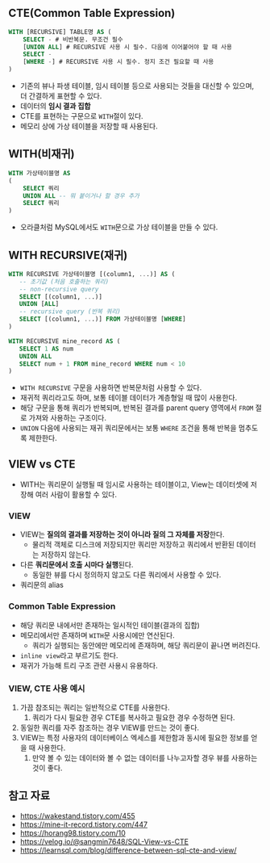 ## CTE(Common Table Expression)

```sql
WITH [RECURSIVE] TABLE명 AS (
    SELECT - # 비반복문. 무조건 필수
    [UNION ALL] # RECURSIVE 사용 시 필수. 다음에 이어붙어야 할 때 사용
    SELECT - 
    [WHERE -] # RECURSIVE 사용 시 필수. 정지 조건 필요할 때 사용
)
```

- 기존의 뷰나 파생 테이블, 임시 테이블 등으로 사용되는 것들을 대신할 수 있으며, 더 간결하게 표현할 수 있다.
- 데이터의 **임시 결과 집합**
- CTE를 표현하는 구문으로 `WITH`절이 있다.
- 메모리 상에 가상 테이블을 저장할 때 사용된다.

## WITH(비재귀)

```sql
WITH 가상테이블명 AS
(
    SELECT 쿼리
    UNION ALL -- 뭐 붙이거나 할 경우 추가
    SELECT 쿼리
)
```

- 오라클처럼 MySQL에서도 `WITH`문으로 가상 테이블을 만들 수 있다.

## WITH RECURSIVE(재귀)

```sql
WITH RECURSIVE 가상테이블명 [(column1, ...)] AS (
   -- 초기값 (처음 호출하는 쿼리)
   -- non-recursive query
   SELECT [(column1, ...)]
   UNION [ALL]
   -- recursive query (반복 쿼리)
   SELECT [(column1, ...)] FROM 가상테이블명 [WHERE]
)

WITH RECURSIVE mine_record AS (
   SELECT 1 AS num
   UNION ALL
   SELECT num + 1 FROM mine_record WHERE num < 10
)
```

- `WITH RECURSIVE` 구문을 사용하면 반복문처럼 사용할 수 있다.
- 재귀적 쿼리라고도 하며, 보통 테이블 데이터가 계층형일 때 많이 사용한다.
- 해당 구문을 통해 쿼리가 반복되며, 반복된 결과를 parent query 영역에서 `FROM` 절로 가져와 사용하는 구조이다.
- `UNION` 다음에 사용되는 재귀 쿼리문에서는 보통 `WHERE` 조건을 통해 반복을 멈추도록 제한한다.

## VIEW vs CTE

- WITH는 쿼리문이 실행될 때 임시로 사용하는 테이블이고, View는 데이터셋에 저장해 여러 사람이 활용할 수 있다.

### VIEW

- VIEW는 **질의의 결과를 저장하는 것이 아니라 질의 그 자체를 저장**한다.
    - 물리적 객체로 디스크에 저장되지만 쿼리만 저장하고 쿼리에서 반환된 데이터는 저장하지 않는다.
- 다른 **쿼리문에서 호출 시마다 실행**된다.
    - 동일한 뷰를 다시 정의하지 않고도 다른 쿼리에서 사용할 수 있다.
- 쿼리문의 alias

### Common Table Expression

- 해당 쿼리문 내에서만 존재하는 일시적인 테이블(결과의 집합)
- 메모리에서만 존재하며 `WITH`문 사용시에만 연산된다.
    - 쿼리가 실행되는 동안에만 메모리에 존재하며, 해당 쿼리문이 끝나면 버려진다.
- `inline view`라고 부르기도 한다.
- 재귀가 가능해 트리 구조 관련 사용시 유용하다.

### VIEW, CTE 사용 예시

1. 가끔 참조되는 쿼리는 일반적으로 CTE를 사용한다.
    1. 쿼리가 다시 필요한 경우 CTE를 복사하고 필요한 경우 수정하면 된다.
2. 동일한 쿼리를 자주 참조하는 경우 VIEW를 만드는 것이 좋다.
3. VIEW는 특정 사용자의 데이터베이스 엑세스를 제한함과 동시에 필요한 정보를 얻을 때 사용한다.
    1. 만약 볼 수 있는 데이터와 볼 수 없는 데이터를 나누고자할 경우 뷰를 사용하는 것이 좋다.

## 참고 자료

- https://wakestand.tistory.com/455
- https://mine-it-record.tistory.com/447
- https://horang98.tistory.com/10
- https://velog.io/@sangmin7648/SQL-View-vs-CTE
- https://learnsql.com/blog/difference-between-sql-cte-and-view/